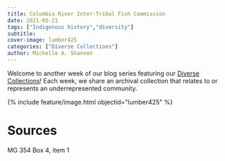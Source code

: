 ```yaml
---
title: Columbia River Inter-Tribal Fish Commission
date: 2021-05-21
tags: ["Indigenous history","diversity"]
subtitle: 
cover-image: lumber425
categories: ["Diverse Collections"]
author: Michelle A. Shannon
---
```


Welcome to another week of our blog series featuring our [Diverse Collections](https://harvester.lib.uidaho.edu//series/diversecollections.html)! Each week, we share an archival collection that relates to or represents an underrepresented community.

{% include feature/image.html objectid="lumber425" %}

# Sources

MG 354 Box 4, item 1